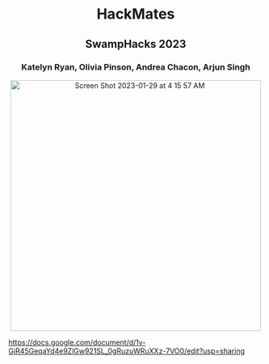 <div align="center">
  <h1 align='center'> HackMates </h1>
  <h2 align='center'> SwampHacks 2023 </h2>
  <h3 align='center'> Katelyn Ryan, Olivia Pinson, Andrea Chacon, Arjun Singh </h3>
  



<img width="496" alt="Screen Shot 2023-01-29 at 4 15 57 AM" src="https://user-images.githubusercontent.com/73865366/215316849-baf44e29-b921-4752-b274-9993c8c68ce4.png">

</div>


https://docs.google.com/document/d/1v-GjR45GeqaYd4e9ZlGw921SL_0gRuzuWRuXXz-7VO0/edit?usp=sharing
